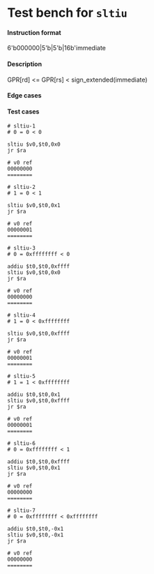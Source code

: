 # Test bench for `sltiu`

#### Instruction format

6'b000000|5'b<rs>|5'b<rt>|16b'immediate

#### Description

GPR[rd] <= GPR[rs] < sign_extended(immediate)

#### Edge cases


#### Test cases

```assembly
# sltiu-1
# 0 = 0 < 0

sltiu $v0,$t0,0x0
jr $ra

# v0 ref
00000000
========
```

```assembly
# sltiu-2
# 1 = 0 < 1

sltiu $v0,$t0,0x1
jr $ra

# v0 ref
00000001
========
```

```assembly
# sltiu-3
# 0 = 0xffffffff < 0

addiu $t0,$t0,0xffff
sltiu $v0,$t0,0x0
jr $ra

# v0 ref
00000000
========
```

```assembly
# sltiu-4
# 1 = 0 < 0xffffffff

sltiu $v0,$t0,0xffff
jr $ra

# v0 ref
00000001
========
```

```assembly
# sltiu-5
# 1 = 1 < 0xffffffff

addiu $t0,$t0,0x1
sltiu $v0,$t0,0xffff
jr $ra

# v0 ref
00000001
========
```

```assembly
# sltiu-6
# 0 = 0xffffffff < 1

addiu $t0,$t0,0xffff
sltiu $v0,$t0,0x1
jr $ra

# v0 ref
00000000
========
```

```assembly
# sltiu-7
# 0 = 0xffffffff < 0xffffffff

addiu $t0,$t0,-0x1
sltiu $v0,$t0,-0x1
jr $ra

# v0 ref
00000000
========
```
